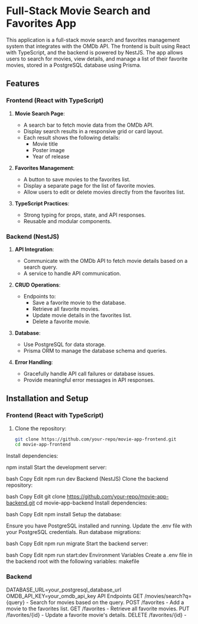 # Full-Stack Movie Search and Favorites App

This application is a full-stack movie search and favorites management system that integrates with the OMDb API. The frontend is built using React with TypeScript, and the backend is powered by NestJS. The app allows users to search for movies, view details, and manage a list of their favorite movies, stored in a PostgreSQL database using Prisma.

## Features

### Frontend (React with TypeScript)
1. **Movie Search Page**:
   - A search bar to fetch movie data from the OMDb API.
   - Display search results in a responsive grid or card layout.
   - Each result shows the following details:
     - Movie title
     - Poster image
     - Year of release

2. **Favorites Management**:
   - A button to save movies to the favorites list.
   - Display a separate page for the list of favorite movies.
   - Allow users to edit or delete movies directly from the favorites list.

3. **TypeScript Practices**:
   - Strong typing for props, state, and API responses.
   - Reusable and modular components.

### Backend (NestJS)
1. **API Integration**:
   - Communicate with the OMDb API to fetch movie details based on a search query.
   - A service to handle API communication.

2. **CRUD Operations**:
   - Endpoints to:
     - Save a favorite movie to the database.
     - Retrieve all favorite movies.
     - Update movie details in the favorites list.
     - Delete a favorite movie.

3. **Database**:
   - Use PostgreSQL for data storage.
   - Prisma ORM to manage the database schema and queries.

4. **Error Handling**:
   - Gracefully handle API call failures or database issues.
   - Provide meaningful error messages in API responses.

## Installation and Setup

### Frontend (React with TypeScript)
1. Clone the repository:
   ```bash
   git clone https://github.com/your-repo/movie-app-frontend.git
   cd movie-app-frontend
Install dependencies:


npm install
Start the development server:

bash
Copy
Edit
npm run dev
Backend (NestJS)
Clone the backend repository:

bash
Copy
Edit
git clone https://github.com/your-repo/movie-app-backend.git
cd movie-app-backend
Install dependencies:

bash
Copy
Edit
npm install
Setup the database:

Ensure you have PostgreSQL installed and running.
Update the .env file with your PostgreSQL credentials.
Run database migrations:

bash
Copy
Edit
npm run migrate
Start the backend server:

bash
Copy
Edit
npm run start:dev
Environment Variables
Create a .env file in the backend root with the following variables:
makefile

### Backend
DATABASE_URL=your_postgresql_database_url
OMDB_API_KEY=your_omdb_api_key
API Endpoints
GET /movies/search?q={query} - Search for movies based on the query.
POST /favorites - Add a movie to the favorites list.
GET /favorites - Retrieve all favorite movies.
PUT /favorites/{id} - Update a favorite movie's details.
DELETE /favorites/{id} - 